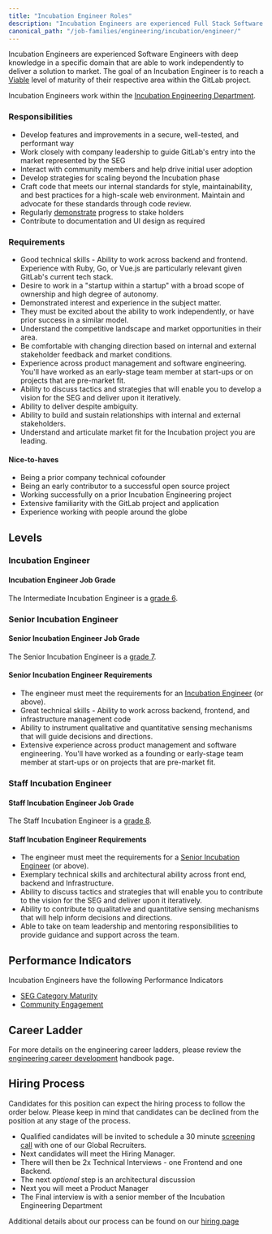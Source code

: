 ```yaml
---
title: "Incubation Engineer Roles"
description: "Incubation Engineers are experienced Full Stack Software Engineers with deep knowledge in a specific domain that are able to work independently to deliver a solution to market."
canonical_path: "/job-families/engineering/incubation/engineer/"
---
```


Incubation Engineers are experienced Software Engineers with deep knowledge in a specific domain that are able to work independently to deliver a solution to market.  The goal of an Incubation Engineer is to reach a [Viable](https://about.gitlab.com/direction/maturity/#legend) level of maturity of their respective area within the GitLab project.

Incubation Engineers work within the [Incubation Engineering Department](/handbook/engineering/incubation/).

### Responsibilities

- Develop features and improvements in a secure, well-tested, and performant way
- Work closely with company leadership to guide GitLab's entry into the market represented by the SEG
- Interact with community members and help drive initial user adoption
- Develop strategies for scaling beyond the Incubation phase
- Craft code that meets our internal standards for style, maintainability, and best practices for a high-scale web environment. Maintain and advocate for these standards through code review.
- Regularly [demonstrate](/handbook/engineering/demos/#single-engineer-groups-demo) progress to stake holders
- Contribute to documentation and UI design as required

### Requirements

- Good technical skills - Ability to work across backend and frontend.  Experience with Ruby, Go, or Vue.js are particularly relevant given GitLab's current tech stack.
- Desire to work in a "startup within a startup" with a broad scope of ownership and high degree of autonomy.
- Demonstrated interest and experience in the subject matter.
- They must be excited about the ability to work independently, or have prior success in a similar model.
- Understand the competitive landscape and market opportunities in their area.
- Be comfortable with changing direction based on internal and external stakeholder feedback and market conditions.
- Experience across product management and software engineering. You'll have worked as an early-stage team member at start-ups or on projects that are pre-market fit.
- Ability to discuss tactics and strategies that will enable you to develop a vision for the SEG and deliver upon it iteratively.
- Ability to deliver despite ambiguity.
- Ability to build and sustain relationships with internal and external stakeholders.
- Understand and articulate market fit for the Incubation project you are leading.

#### Nice-to-haves

- Being a prior company technical cofounder
- Being an early contributor to a successful open source project
- Working successfully on a prior Incubation Engineering project
- Extensive familiarity with the GitLab project and application
- Experience working with people around the globe

## Levels

### Incubation Engineer

#### Incubation Engineer Job Grade

The Intermediate Incubation Engineer is a [grade 6](/handbook/total-rewards/compensation/compensation-calculator/#gitlab-job-grades).

### Senior Incubation Engineer

#### Senior Incubation Engineer Job Grade

The Senior Incubation Engineer is a [grade 7](/handbook/total-rewards/compensation/compensation-calculator/#gitlab-job-grades).

#### Senior Incubation Engineer Requirements

- The engineer must meet the requirements for an [Incubation Engineer](#incubation-engineer) (or above).
- Great technical skills - Ability to work across backend, frontend, and infrastructure management code
- Ability to instrument qualitative and quantitative sensing mechanisms that will guide decisions and directions.
- Extensive experience across product management and software engineering. You'll have worked as a founding or early-stage team member at start-ups or on projects that are pre-market fit.

### Staff Incubation Engineer

#### Staff Incubation Engineer Job Grade

The Staff Incubation Engineer is a [grade 8](/handbook/total-rewards/compensation/compensation-calculator/#gitlab-job-grades).

#### Staff Incubation Engineer Requirements

- The engineer must meet the requirements for a [Senior Incubation Engineer](#senior-incubation-engineer) (or above).
- Exemplary technical skills and architectural ability across front end, backend and Infrastructure.
- Ability to discuss tactics and strategies that will enable you to contribute to the vision for the SEG and deliver upon it iteratively.
- Ability to contribute to qualitative and quantitative sensing mechanisms that will help inform decisions and directions.
- Able to take on team leadership and mentoring responsibilities to provide guidance and support across the team.

## Performance Indicators

Incubation Engineers have the following Performance Indicators

- [SEG Category Maturity](/handbook/engineering/incubation/performance-indicators/#seg-category-maturity)
- [Community Engagement](/handbook/engineering/incubation/performance-indicators/#community-engagement)

## Career Ladder

For more details on the engineering career ladders, please review the [engineering career development](/handbook/engineering/careers/#roles) handbook page.

## Hiring Process

Candidates for this position can expect the hiring process to follow the order below. Please keep in mind that candidates can be declined from the position at any stage of the process.

- Qualified candidates will be invited to schedule a 30 minute [screening call](/handbook/hiring/interviewing/#screening-call) with one of our Global Recruiters.
- Next candidates will meet the Hiring Manager.
- There will then be 2x Technical Interviews - one Frontend and one Backend.
- The next *optional* step is an architectural discussion
- Next you will meet a Product Manager
- The Final interview is with a senior member of the Incubation Engineering Department

Additional details about our process can be found on our [hiring page](https://about.gitlab.com/handbook/hiring)
